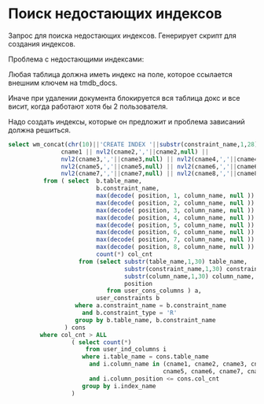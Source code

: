 # Поиск недостающих индексов

Запрос для поиска недостающих индексов. Генерирует скрипт для создания индексов.

Проблема с недостающими индексами:

Любая таблица должна иметь индекс на поле, которое ссылается внешним ключем на tmdb\_docs.

Иначе при удалении документа блокируется вся таблица докс и все висит, когда работают хотя бы 2 пользователя.

Надо создать индексы, которые он предложит и проблема зависаний должна решиться.

```sql
select wm_concat(chr(10)||'CREATE INDEX '||substr(constraint_name,1,28)||'_I ON '||table_name||'('||
               cname1 || nvl2(cname2,','||cname2,null) ||
               nvl2(cname3,','||cname3,null) || nvl2(cname4,','||cname4,null) ||
               nvl2(cname5,','||cname5,null) || nvl2(cname6,','||cname6,null) ||
               nvl2(cname7,','||cname7,null) || nvl2(cname8,','||cname8,null)||');')new_index
          from ( select  b.table_name,
                         b.constraint_name,
                         max(decode( position, 1, column_name, null )) cname1,
                         max(decode( position, 2, column_name, null )) cname2,
                         max(decode( position, 3, column_name, null )) cname3,
                         max(decode( position, 4, column_name, null )) cname4,
                         max(decode( position, 5, column_name, null )) cname5,
                         max(decode( position, 6, column_name, null )) cname6,
                         max(decode( position, 7, column_name, null )) cname7,
                         max(decode( position, 8, column_name, null )) cname8,
                         count(*) col_cnt
                    from (select substr(table_name,1,30) table_name,
                                 substr(constraint_name,1,30) constraint_name,
                                 substr(column_name,1,30) column_name,
                                 position
                            from user_cons_columns ) a,
                         user_constraints b
                   where a.constraint_name = b.constraint_name
                     and b.constraint_type = 'R'
                   group by b.table_name, b.constraint_name
                ) cons
         where col_cnt > ALL               
                  ( select count(*)
                      from user_ind_columns i
                     where i.table_name = cons.table_name
                       and i.column_name in (cname1, cname2, cname3, cname4,
                                            cname5, cname6, cname7, cname8 )
                       and i.column_position <= cons.col_cnt
                     group by i.index_name
                  )
```

